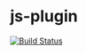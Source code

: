 # js-plugin

[![Build Status](https://travis-ci.org/rekit/js-plugin.svg?branch=master)](https://travis-ci.org/rekit/js-plugin)

